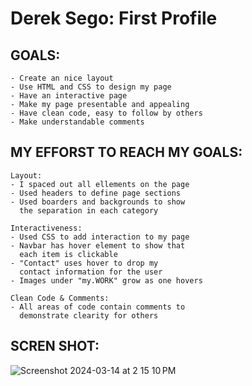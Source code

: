# Derek Sego: First Profile
## GOALS:
```
- Create an nice layout
- Use HTML and CSS to design my page
- Have an interactive page
- Make my page presentable and appealing
- Have clean code, easy to follow by others
- Make understandable comments
```

## MY EFFORST TO REACH MY GOALS:
```
Layout:
- I spaced out all ellements on the page
- Used headers to define page sections
- Used boarders and backgrounds to show
  the separation in each category

Interactiveness:
- Used CSS to add interaction to my page
- Navbar has hover element to show that
  each item is clickable
- "Contact" uses hover to drop my
  contact information for the user
- Images under "my.WORK" grow as one hovers

Clean Code & Comments:
- All areas of code contain comments to
  demonstrate clearity for others
``` 
## SCREN SHOT:

![Screenshot 2024-03-14 at 2 15 10 PM](https://github.com/sego37/First-Profile/assets/63138641/afbc2f50-ca66-49ee-9fdf-ba5b0aab5f30)

